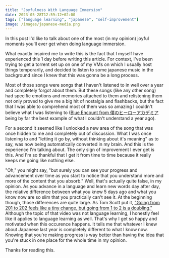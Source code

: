 ```yaml
---
title: "Joyfulness With Language Immersion"
date: 2023-05-28T12:59:12+02:00
tags: ["language learning", "japanese", "self-improvement"]
image: /images/japanese-media.png
---
```


In this post I'd like to talk about one of the most (in my opinion) joyful moments you'll ever get when doing language immersion. 

What exactly inspired me to write this is the fact that I myself have experienced this 1 day before writing this article. For context, I've been trying to get a torrent set up on one of my VMs on which I usually host things temporarily, and decided to listen to some japanese music in the background since I knew that this was gonna be a long process.

Most of those songs were songs that I haven't listened to in well over a year and completely forgot about them. But these songs (like any other song) had specific emotions and memories attached to them and relistening them not only proved to give me a big hit of nostalgia and flashbacks, but the fact that I was able to comprehend most of them was so amazing I couldn't believe what I was listening to ([Blue Encount from 僕のヒーローアカデミア](https://www.youtube.com/watch?v=VtNgeDxYJzE) being by far the best example of what I couldn't understand a year ago).

For a second it seemed like I unlocked a new area of the song that was once hidden to me and completely out of discussion. What I was once listening to and "letting it go by, without thinking about it's meaning" as to say, was now being automatically converted in my brain. And this is the experience I'm talking about. The only sign of improvement I ever get is this. And I'm so thankful that I get it from time to time because it really keeps me going like nothing else.

"Oh," you might say, "but surely you can see your progress and advancement over time as you start to notice that you understand more and more of the content that you absorb." Well, that's actually quite false, in my opinion. As you advance in a language and learn new words day after day, the relative difference between what you knew 5 days ago and what you know now are so slim that you practically can't see it. At the beginning though, those differences are quite large. As Tom Scott put it, ["Going from 201 to 202 feels like a tiny change, but going from 1 to 2 is a doubling."](https://www.youtube.com/watch?v=h9j89L8eQQk&t=208s) Although the topic of that video was not language learning, I honestly feel like it applies to language learning as well. That's why I get so happy and motivated when this occurence happens. It tells me that whatever I knew about Japanese last year is completely different to what I know now. Knowing that you're making progress is way better than having the idea that you're stuck in one place for the whole time in my opinion. 

Thanks for reading this.
